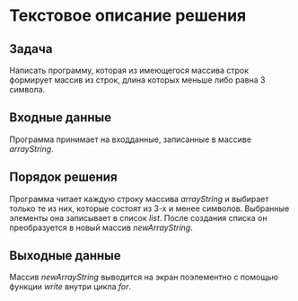 # Текстовое описание решения

## Задача
Написать программу, которая из имеющегося массива строк формирует массив из строк, длина которых меньше либо равна 3 символа.

## Входные данные
Программа принимает на входданные, записанные в массиве *arrayString*.

## Порядок решения
Программа читает каждую строку массива *arrayString* и выбирает только те из них, которые состоят из 3-х и менее символов.
Выбранные элементы она записывает в список *list*. После создания списка он преобразуется в новый массив *newArrayString*.

## Выходные данные
Массив *newArrayString* выводится на экран поэлементно с помощью функции *write* внутри цикла *for*.
